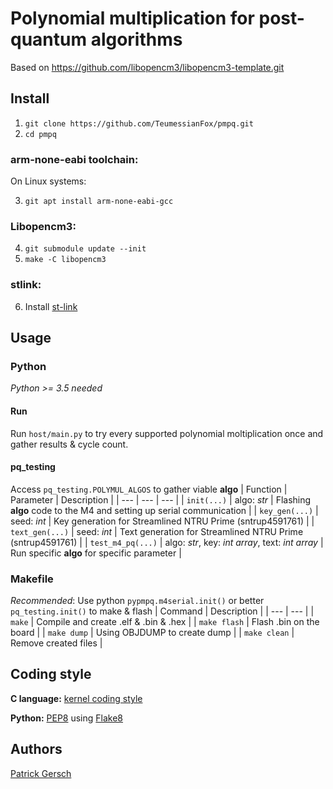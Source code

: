 # Polynomial multiplication for post-quantum algorithms
Based on https://github.com/libopencm3/libopencm3-template.git

## Install
 1. ```git clone https://github.com/TeumessianFox/pmpq.git```
 2. ```cd pmpq```

### arm-none-eabi toolchain:
 On Linux systems:
 
 3. ```git apt install arm-none-eabi-gcc```

### Libopencm3:
 4. ```git submodule update --init```
 5. ```make -C libopencm3```

### stlink:
 6. Install [st-link](https://github.com/texane/stlink.git)

## Usage

### Python
*Python >= 3.5  needed*
#### Run
Run `host/main.py` to try every supported polynomial moltiplication once and gather results & cycle count.

#### pq_testing
Access `pq_testing.POLYMUL_ALGOS` to gather viable **algo**
| Function | Parameter | Description |
| --- | --- | --- |
| `init(...)` | algo: *str* | Flashing **algo** code to the M4 and setting up serial communication |
| `key_gen(...)` | seed: *int* | Key generation for Streamlined NTRU Prime (sntrup4591761) |
| `text_gen(...)` | seed: *int* | Text generation for Streamlined NTRU Prime (sntrup4591761) |
| `test_m4_pq(...)` | algo: *str*, key: *int array*, text: *int array* | Run specific **algo** for specific parameter |

### Makefile
*Recommended*: Use python `pypmpq.m4serial.init()` or better `pq_testing.init()` to make & flash
| Command | Description |
| --- | --- |
| `make` | Compile and create .elf & .bin & .hex |
| `make flash` | Flash .bin on the board |
| `make dump` | Using OBJDUMP to create dump |
| `make clean` | Remove created files |


## Coding style

**C language:** [kernel coding style](https://www.kernel.org/doc/Documentation/process/coding-style.rst)

**Python:** [PEP8](https://www.python.org/dev/peps/pep-0008/) using [Flake8](https://flake8.pycqa.org/en/latest/)

## Authors

[Patrick Gersch](https://github.com/teumessianfox/)

